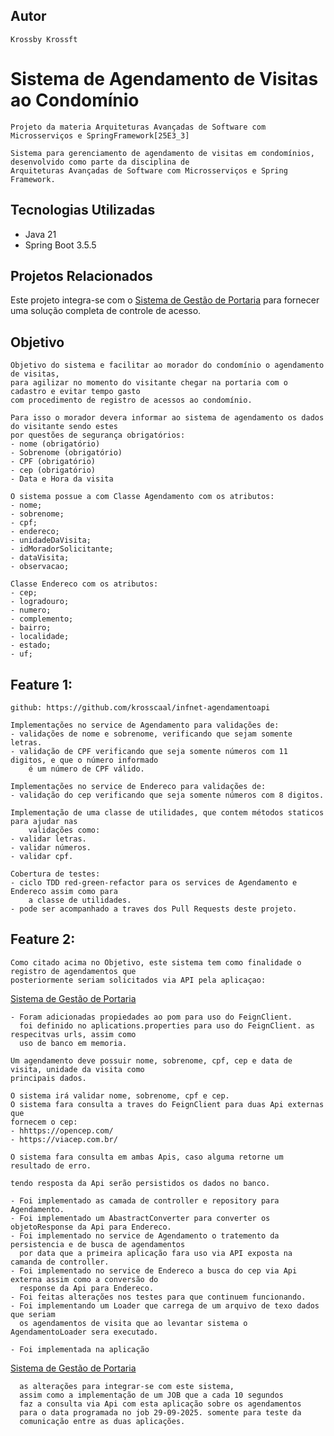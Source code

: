 ## Autor
    Krossby Krossft

# Sistema de Agendamento de Visitas ao Condomínio

    Projeto da materia Arquiteturas Avançadas de Software com Microsserviços e SpringFramework[25E3_3]

    Sistema para gerenciamento de agendamento de visitas em condomínios, desenvolvido como parte da disciplina de
    Arquiteturas Avançadas de Software com Microsserviços e Spring Framework.

## Tecnologias Utilizadas

- Java 21
- Spring Boot 3.5.5

## Projetos Relacionados

Este projeto integra-se com o [Sistema de Gestão de Portaria](https://github.com/krosscaal/infnet-sgp) para fornecer uma
solução completa de controle de acesso.

## Objetivo

    Objetivo do sistema e facilitar ao morador do condomínio o agendamento de visitas, 
    para agilizar no momento do visitante chegar na portaria com o cadastro e evitar tempo gasto 
    com procedimento de registro de acessos ao condomínio.

    Para isso o morador devera informar ao sistema de agendamento os dados do visitante sendo estes 
    por questões de segurança obrigatórios:
    - nome (obrigatório)
    - Sobrenome (obrigatório)
    - CPF (obrigatório)
    - cep (obrigatório)
    - Data e Hora da visita

    O sistema possue a com Classe Agendamento com os atributos:
    - nome;
    - sobrenome;
    - cpf;
    - endereco;
    - unidadeDaVisita;
    - idMoradorSolicitante;
    - dataVisita;
    - observacao;

    Classe Endereco com os atributos:
    - cep;
    - logradouro;
    - numero;
    - complemento;
    - bairro;
    - localidade;
    - estado;
    - uf;


## Feature 1:

    github: https://github.com/krosscaal/infnet-agendamentoapi 

    Implementações no service de Agendamento para validações de:
    - validações de nome e sobrenome, verificando que sejam somente letras.
    - validação de CPF verificando que seja somente números com 11 digitos, e que o número informado
        é um número de CPF válido.

    Implementações no service de Endereco para validações de:
    - validação do cep verificando que seja somente números com 8 digitos.

    Implementação de uma classe de utilidades, que contem métodos staticos para ajudar nas 
        validações como:
    - validar letras.
    - validar números.
    - validar cpf.

    Cobertura de testes:
    - ciclo TDD red-green-refactor para os services de Agendamento e Endereco assim como para 
        a classe de utilidades. 
    - pode ser acompanhado a traves dos Pull Requests deste projeto.

## Feature 2:

    Como citado acima no Objetivo, este sistema tem como finalidade o registro de agendamentos que
    posteriormente seriam solicitados via API pela aplicaçao:   
  [Sistema de Gestão de Portaria](https://github.com/krosscaal/infnet-sgp)

    - Foram adicionadas propiedades ao pom para uso do FeignClient.
      foi definido no aplications.properties para uso do FeignClient. as respecitvas urls, assim como
      uso de banco em memoria.

    Um agendamento deve possuir nome, sobrenome, cpf, cep e data de visita, unidade da visita como 
    principais dados.
    
    O sistema irá validar nome, sobrenome, cpf e cep.
    O sistema fara consulta a traves do FeignClient para duas Api externas que
    fornecem o cep:
    - hhttps://opencep.com/
    - https://viacep.com.br/

    O sistema fara consulta em ambas Apis, caso alguma retorne um resultado de erro.

    tendo resposta da Api serão persistidos os dados no banco.

    - Foi implementado as camada de controller e repository para Agendamento.
    - Foi implementado um AbastractConverter para converter os objetoResponse da Api para Endereco.
    - Foi implementado no service de Agendamento o tratemento da persistencia e de busca de agendamentos
      por data que a primeira aplicação fara uso via API exposta na camanda de controller.
    - Foi implementado no service de Endereco a busca do cep via Api externa assim como a conversão do
      response da Api para Endereco.
    - Foi feitas alterações nos testes para que continuem funcionando.
    - Foi implementando um Loader que carrega de um arquivo de texo dados que seriam
      os agendamentos de visita que ao levantar sistema o AgendamentoLoader sera executado.

    - Foi implementada na aplicação
[Sistema de Gestão de Portaria](https://github.com/krosscaal/infnet-sgp)

      as alterações para integrar-se com este sistema, 
      assim como a implementação de um JOB que a cada 10 segundos
      faz a consulta via Api com esta aplicação sobre os agendamentos
      para o data programada no job 29-09-2025. somente para teste da
      comunicação entre as duas aplicações.

